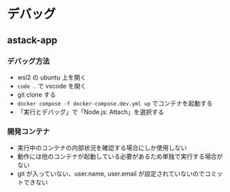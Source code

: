 # デバッグ

## astack-app

### デバッグ方法

- wsl2 の ubuntu 上を開く
- `code .` で vscode を開く
- git clone する
- `docker compose -f docker-compose.dev.yml up` でコンテナを起動する
- 「実行とデバッグ」で「Node.js: Attach」を選択する

### 開発コンテナ

- 実行中のコンテナの内部状況を確認する場合にしか使用しない
- 動作には他のコンテナが起動している必要があるため単独で実行する場合がない
- git が入っていない、user.name, user.email が設定されていないのでコミットできない
